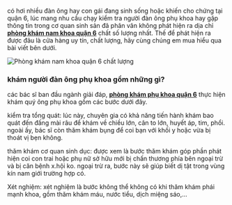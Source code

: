 <p>có hơi nhiều đàn ông hay con gái đang sinh sống hoặc khiến cho chứng tại quận 6, lúc mang nhu cầu chạy kiểm tra người đàn ông phụ khoa hay gặp thông tin trong cơ quan sinh sản đã phân vân không phát hiện ra dịa chỉ <a href="http://phathaiantoanhcm.com/dia-chi-phong-kham-nam-khoa-o-quan-6-uy-tin-401.html"><strong>phòng khám nam khoa quận 6</strong></a> chất số lượng nhất. Thế để phát hiện ra được đâu là cửa hàng uy tín, chất lượng, hãy cùng chúng em mua hiểu qua bài viết bên dưới.</p>

<p><img alt="Phòng khám nam khoa quận 6 chất lượng" src="http://phathaiantoanhcm.com/upload/hinhanh/phong-kham-da-khoa-o-quan-4-uy-tin-nhat-2(1).jpg" title="Phòng khám nam khoa quận 6 chất lượng" /></p>

<h3>khám người đàn ông phụ khoa gồm những gì?</h3>

<p>các bác sĩ ban đầu ngành giải đáp, <a href="http://phathaiantoanhcm.com/phong-kham-phu-khoa-o-quan-6-uy-tin-phu-khoa-quan-6-278.html"><strong>phòng khám phụ khoa quận 6</strong></a> thực hiện khám quý ông phụ khoa gồm các bước dưới đây.</p>

<p>kiểm tra tổng quát: lúc này, chuyên gia có khả năng tiến hành khám bao quát đến đấng mài râu để khám về chiều lớn, cân to lớn, huyết áp, tim, phổi. ngoài ấy, bác sĩ còn thăm khám bụng để coi bạn với khối y hoặc vừa bị thoát vị bẹn không.</p>

<p>thăm khám cơ quan sinh dục: được xem là bước thăm khám góp phần phát hiện coi con trai hoặc phụ nữ sở hữu mới bị chấn thương phía bên ngoại trừ và bị căn bệnh x.hội ko. ngoại trừ ra, bước này sẽ giúp biết dị tật trong vùng kín nam giới trường hợp có.</p>

<p>Xét nghiệm: xét nghiệm là bước không thể không có khi thăm khám phái mạnh khoa, gồm thăm khám máu, nước tiểu, dịch miệng sáo,&hellip;</p>
